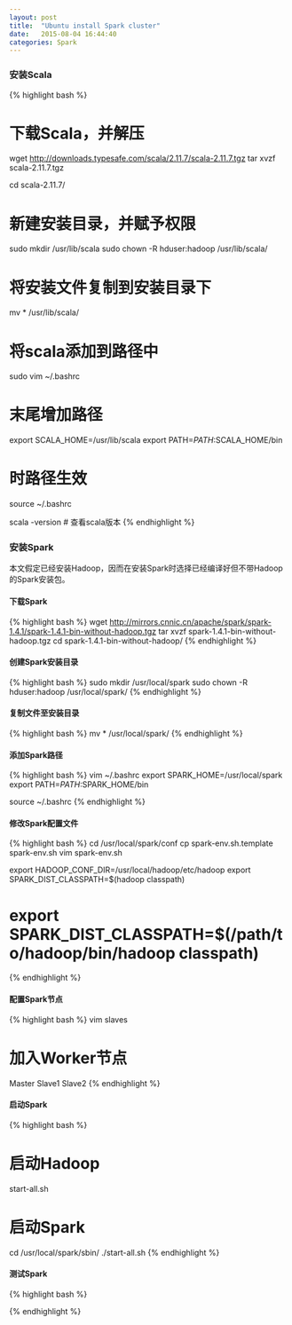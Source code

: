 ```yaml
---
layout: post
title:  "Ubuntu install Spark cluster"
date:   2015-08-04 16:44:40
categories: Spark
---
```


### 安装Scala

{% highlight bash %}
# 下载Scala，并解压
wget http://downloads.typesafe.com/scala/2.11.7/scala-2.11.7.tgz
tar xvzf scala-2.11.7.tgz

cd scala-2.11.7/

# 新建安装目录，并赋予权限
sudo mkdir /usr/lib/scala
sudo chown -R hduser:hadoop /usr/lib/scala/

# 将安装文件复制到安装目录下
mv * /usr/lib/scala/

# 将scala添加到路径中
sudo vim ~/.bashrc
# 末尾增加路径
export SCALA_HOME=/usr/lib/scala
export PATH=$PATH:$SCALA_HOME/bin

# 时路径生效
source ~/.bashrc

scala -version # 查看scala版本
{% endhighlight %}

### 安装Spark 

本文假定已经安装Hadoop，因而在安装Spark时选择已经编译好但不带Hadoop的Spark安装包。

#### 下载Spark
{% highlight bash %}
wget http://mirrors.cnnic.cn/apache/spark/spark-1.4.1/spark-1.4.1-bin-without-hadoop.tgz
tar xvzf spark-1.4.1-bin-without-hadoop.tgz
cd spark-1.4.1-bin-without-hadoop/
{% endhighlight %}

#### 创建Spark安装目录
{% highlight bash %}
sudo mkdir /usr/local/spark
sudo chown -R hduser:hadoop /usr/local/spark/
{% endhighlight %}

#### 复制文件至安装目录
{% highlight bash %}
mv * /usr/local/spark/
{% endhighlight %}

#### 添加Spark路径
{% highlight bash %}
vim ~/.bashrc
export SPARK_HOME=/usr/local/spark
export PATH=$PATH:$SPARK_HOME/bin

source ~/.bashrc
{% endhighlight %}

#### 修改Spark配置文件
{% highlight bash %}
cd /usr/local/spark/conf
cp spark-env.sh.template spark-env.sh
vim spark-env.sh

export HADOOP_CONF_DIR=/usr/local/hadoop/etc/hadoop
export SPARK_DIST_CLASSPATH=$(hadoop classpath)
# export SPARK_DIST_CLASSPATH=$(/path/to/hadoop/bin/hadoop classpath)
{% endhighlight %}

#### 配置Spark节点
{% highlight bash %}
vim slaves
# 加入Worker节点
Master
Slave1
Slave2
{% endhighlight %}

#### 启动Spark
{% highlight bash %}
# 启动Hadoop
start-all.sh

# 启动Spark
cd /usr/local/spark/sbin/
./start-all.sh
{% endhighlight %}

#### 测试Spark
{% highlight bash %}

{% endhighlight %}